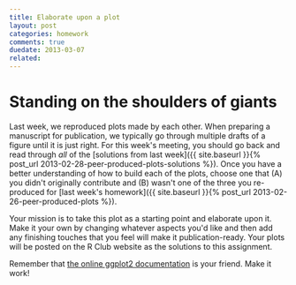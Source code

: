 ```yaml
---
title: Elaborate upon a plot
layout: post
categories: homework
comments: true
duedate: 2013-03-07
related:
---
```


# Standing on the shoulders of giants

Last week, we reproduced plots made by each other. When preparing a manuscript for publication, we typically go through multiple drafts of a figure until it is just right. For this week's meeting, you should go back and read through *all* of the [solutions from last week]({{ site.baseurl }}{% post_url 2013-02-28-peer-produced-plots-solutions %}). Once you have a better understanding of how to build each of the plots, choose one that (A) you didn't originally contribute and (B) wasn't one of the three you re-produced for [last week's homework]({{ site.baseurl }}{% post_url 2013-02-26-peer-produced-plots %}).

Your mission is to take this plot as a starting point and elaborate upon it. Make it your own by changing whatever aspects you'd like and then add any finishing touches that you feel will make it publication-ready. Your plots will be posted on the R Club website as the solutions to this assignment.

Remember that [the online ggplot2 documentation](http://docs.ggplot2.org/) is your friend. Make it work!